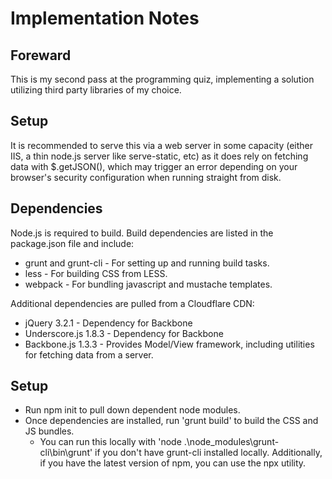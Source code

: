 Implementation Notes
====================

Foreward
--------

This is my second pass at the programming quiz, implementing a solution utilizing third party libraries of my choice.

Setup
-----

It is recommended to serve this via a web server in some capacity (either IIS, a thin node.js server like serve-static, etc) as it does rely on fetching data with $.getJSON(), which may trigger an error depending on your browser's security configuration when running straight from disk.

Dependencies
------------

Node.js is required to build.  Build dependencies are listed in the package.json file and include:
* grunt and grunt-cli - For setting up and running build tasks.
* less - For building CSS from LESS.
* webpack - For bundling javascript and mustache templates.

Additional dependencies are pulled from a Cloudflare CDN:
* jQuery 3.2.1 - Dependency for Backbone
* Underscore.js 1.8.3 - Dependency for Backbone
* Backbone.js 1.3.3 - Provides Model/View framework, including utilities for fetching data from a server.

Setup
-----

* Run npm init to pull down dependent node modules.
* Once dependencies are installed, run 'grunt build' to build the CSS and JS bundles.
  * You can run this locally with 'node .\node_modules\grunt-cli\bin\grunt' if you don't have grunt-cli installed locally.  Additionally, if you have the latest version of npm, you can use the npx utility.